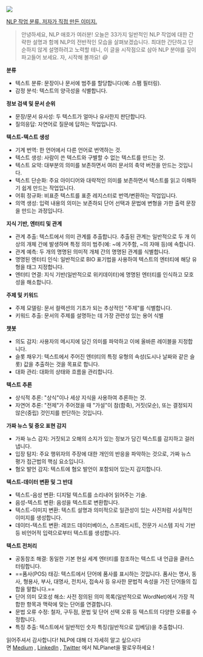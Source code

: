 ![](https://miro.medium.com/v2/resize:fit:700/1*pR9nbCcPHwCZnSX5VHrYZA.png)

[NLP 작업 분류. 저자가 직접 만든 이미지.](https://medium.com/nlplanet/two-minutes-nlp-33-important-nlp-tasks-explained-31e2caad2b1b)



> 안녕하세요, NLP 애호가 여러분! 오늘은 33가지 일반적인 NLP 작업에 대한 간략한 설명과 함께 NLP의 전반적인 모습을 살펴보겠습니다. 최대한 간단하고 단순하지 않게 설명하려고 노력할 테니, 이 글을 시작점으로 삼아 NLP 분야를 깊이 파고들어 보세요. 자, 시작해 볼까요! _😄_

**분류**

- 텍스트 분류: 문장이나 문서에 범주를 할당합니다(예: 스팸 필터링).
- 감정 분석: 텍스트의 양극성을 식별합니다.

**정보 검색 및 문서 순위**

- 문장/문서 유사성: 두 텍스트가 얼마나 유사한지 판단합니다.
- 질의응답: 자연어로 질문에 답하는 작업입니다.

**텍스트-텍스트 생성**

- 기계 번역: 한 언어에서 다른 언어로 번역하는 것.
- 텍스트 생성: 사람이 쓴 텍스트와 구별할 수 없는 텍스트를 만드는 것.
- 텍스트 요약: 대부분의 의미를 보존하면서 여러 문서의 축약 버전을 만드는 것입니다.
- 텍스트 단순화: 주요 아이디어와 대략적인 의미를 보존하면서 텍스트를 읽고 이해하기 쉽게 만드는 작업입니다.
- 어휘 정규화: 비표준 텍스트를 표준 레지스터로 번역/변환하는 작업입니다.
- 의역 생성: 입력 내용의 의미는 보존하되 단어 선택과 문법에 변형을 가한 출력 문장을 만드는 과정입니다.

**지식 기반, 엔터티 및 관계**

- 관계 추출: 텍스트에서 의미 관계를 추출합니다. 추출된 관계는 일반적으로 두 개 이상의 개체 간에 발생하며 특정 의미 범주(예: ~에 거주함, ~의 ​​자매 등)에 속합니다.
- 관계 예측: 두 개의 명명된 의미적 개체 간의 명명된 관계를 식별합니다.
- 명명된 엔터티 인식: 일반적으로 BIO 표기법을 사용하여 텍스트의 엔터티에 해당 유형을 태그 지정합니다.
- 엔터티 연결: 지식 기반(일반적으로 위키데이터)에 명명된 엔터티를 인식하고 모호성을 해소합니다.

**주제 및 키워드**

- 주제 모델링: 문서 컬렉션의 기초가 되는 추상적인 "주제"를 식별합니다.
- 키워드 추출: 문서의 주제를 설명하는 데 가장 관련성 있는 용어 식별

**챗봇**

- 의도 감지: 사용자의 메시지에 담긴 의미를 파악하고 이에 올바른 레이블을 지정합니다.
- 슬롯 채우기: 텍스트에서 주어진 엔터티의 특정 유형의 속성(도시나 날짜와 같은 슬롯) 값을 추출하는 것을 목표로 합니다.
- 대화 관리: 대화의 상태와 흐름을 관리합니다.

**텍스트 추론**

- 상식적 추론: "상식"이나 세상 지식을 사용하여 추론하는 것.
- 자연어 추론: "전제"가 주어졌을 때 "가설"이 참(함축), 거짓(모순), 또는 결정되지 않은(중립) 것인지를 판단하는 것입니다.

**가짜 뉴스 및 증오 표현 감지**

- 가짜 뉴스 감지: 거짓되고 오해의 소지가 있는 정보가 담긴 텍스트를 감지하고 걸러냅니다.
- 입장 탐지: 주요 행위자의 주장에 대한 개인의 반응을 파악하는 것으로, 가짜 뉴스 평가 접근법의 핵심 요소입니다.
- 혐오 발언 감지: 텍스트에 혐오 발언이 포함되어 있는지 감지합니다.

**텍스트-데이터 변환 및 그 반대**

- 텍스트-음성 변환: 디지털 텍스트를 소리내어 읽어주는 기술.
- 음성-텍스트 변환: 음성을 텍스트로 변환합니다.
- 텍스트-이미지 변환: 텍스트 설명과 의미적으로 일관성이 있는 사진처럼 사실적인 이미지를 생성합니다.
- 데이터-텍스트 변환: 레코드 데이터베이스, 스프레드시트, 전문가 시스템 지식 기반 등 비언어적 입력으로부터 텍스트를 생성합니다.

**텍스트 전처리**

- 공동참조 해결: 동일한 기본 현실 세계 엔터티를 참조하는 텍스트 내 언급을 클러스터링합니다.
- ==품사(POS) 태깅: 텍스트에서 단어에 품사를 표시하는 것입니다. 품사는 명사, 동사, 형용사, 부사, 대명사, 전치사, 접속사 등 유사한 문법적 속성을 가진 단어들의 집합을 말합니다.==
- 단어 의미 모호성 해소: 사전 정의된 의미 목록(일반적으로 WordNet)에서 가장 적합한 항목과 맥락에 맞는 단어를 연결합니다.
- 문법 오류 수정: 철자, 구두점, 문법 및 단어 선택 오류 등 텍스트의 다양한 오류를 수정합니다.
- 특징 추출: 텍스트에서 일반적인 숫자 특징(일반적으로 임베딩)을 추출합니다.

읽어주셔서 감사합니다! NLP에 대해 더 자세히 알고 싶으시다면 [Medium](https://medium.com/nlplanet) , [LinkedIn](https://www.linkedin.com/company/nlplanet) , [Twitter](https://twitter.com/nlplanet_) 에서 NLPlanet을 팔로우하세요 !